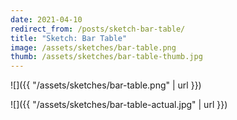 ```yaml
---
date: 2021-04-10
redirect_from: /posts/sketch-bar-table/
title: "Sketch: Bar Table"
image: /assets/sketches/bar-table.png
thumb: /assets/sketches/bar-table-thumb.jpg
---
```


![]({{ "/assets/sketches/bar-table.png" | url }})

<div class="mt4"></div>

![]({{ "/assets/sketches/bar-table-actual.jpg" | url }})

<div class="mt4"></div>
